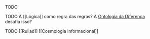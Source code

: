 TODO

TODO A [[Lógica]] como regra das regras? A [Ontologia da Diferença](Ontologia%20da%20Diferença.md) desafia isso?

TODO [[Ruliad]] [[Cosmologia Informacional]]